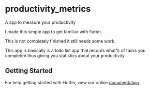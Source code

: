 # productivity_metrics

A app to measure your productivity

I made this simple app to get familiar with flutter.

This is not completely finished it still needs some work.

This app is basically is a todo list app that records what% of tasks you completed thus giving you statistics about your productivity


## Getting Started

For help getting started with Flutter, view our online
[documentation](https://flutter.io/).
